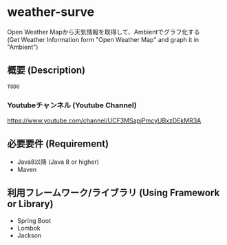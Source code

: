 # weather-surve
Open Weather Mapから天気情報を取得して、Ambientでグラフ化する  
(Get Weather Information form "Open Weather Map" and graph it in "Ambient")

## 概要 (Description)

`TODO`

### Youtubeチャンネル (Youtube Channel)
https://www.youtube.com/channel/UCF3MSapjPmcyUBxzDEkMR3A

## 必要要件 (Requirement)
- Java8以降 (Java 8 or higher)
- Maven

## 利用フレームワーク/ライブラリ (Using Framework or Library)
- Spring Boot
- Lombok
- Jackson
